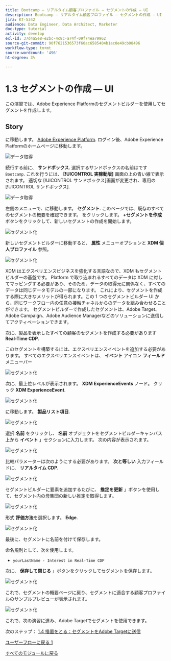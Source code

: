 ```yaml
---
title: Bootcamp — リアルタイム顧客プロファイル — セグメントの作成 — UI
description: Bootcamp — リアルタイム顧客プロファイル — セグメントの作成 — UI
jira: KT-5342
audience: Data Engineer, Data Architect, Marketer
doc-type: tutorial
activity: develop
exl-id: 37d4a5e8-e2bc-4c8c-a74f-09f74ea79962
source-git-commit: 90f7621536573f60ac6585404b1ac0e49cb08496
workflow-type: tm+mt
source-wordcount: '496'
ht-degree: 3%

---
```


# 1.3 セグメントの作成 — UI

この演習では、Adobe Experience Platformのセグメントビルダーを使用してセグメントを作成します。

## Story

に移動します。 [Adobe Experience Platform](https://experience.adobe.com/platform). ログイン後、Adobe Experience Platformのホームページに移動します。

![データ取得](./images/home.png)

続行する前に、 **サンドボックス**. 選択するサンドボックスの名前はです ``Bootcamp``. これを行うには、 **[!UICONTROL 実稼動版]** 画面の上の青い線で表示されます。 適切な [!UICONTROL サンドボックス]画面が変更され、専用の [!UICONTROL サンドボックス].

![データ取得](./images/sb1.png)

左側のメニューで、に移動します。 **セグメント**. このページでは、既存のすべてのセグメントの概要を確認できます。 をクリックします。 **+セグメントを作成** ボタンをクリックして、新しいセグメントの作成を開始します。

![セグメント化](./images/menuseg.png)

新しいセグメントビルダーに移動すると、 **属性** メニューオプションと **XDM 個人プロファイル** 参照。

![セグメント化](./images/segmentationui.png)

XDM はエクスペリエンスビジネスを強化する言語なので、XDM もセグメントビルダーの基盤です。 Platform で取り込まれるすべてのデータは XDM に対してマッピングする必要があり、そのため、データの取得元に関係なく、すべてのデータは同じデータモデルの一部になります。 これにより、セグメントを作成する際に大きなメリットが得られます。この 1 つのセグメントビルダー UI から、同じワークフロー内の任意の接触チャネルからのデータを組み合わせることができます。 セグメントビルダーで作成したセグメントは、Adobe Target、Adobe Campaign、Adobe Audience Managerなどのソリューションに送信してアクティベーションできます。

次に、製品を表示したすべての顧客のセグメントを作成する必要があります **Real-Time CDP**.

このセグメントを構築するには、エクスペリエンスイベントを追加する必要があります。 すべてのエクスペリエンスイベントは、 **イベント** アイコン **フィールド** メニューバー

![セグメント化](./images/findee.png)

次に、最上位レベルが表示されます。 **XDM ExperienceEvents** ノード。 クリック **XDM ExperienceEvent**.

![セグメント化](./images/see.png)

に移動します。 **製品リスト項目**.

![セグメント化](./images/plitems.png)

選択 **名前** をクリックし、 **名前** オブジェクトをセグメントビルダーキャンバス上から **イベント** 」セクションに入力します。 次の内容が表示されます。

![セグメント化](./images/eewebpdtlname.png)

比較パラメーターは次のようにする必要があります。 **次と等しい** 入力フィールドに、 **リアルタイム CDP**.

![セグメント化](./images/pv.png)

セグメントビルダーに要素を追加するたびに、 **推定を更新** 」ボタンを使用して、セグメント内の母集団の新しい推定を取得します。

![セグメント化](./images/refreshest.png)

形式 **評価方法**&#x200B;を選択します。 **Edge**.

![セグメント化](./images/evedge.png)

最後に、セグメントに名前を付けて保存します。

命名規則として、次を使用します。

- `yourLastName - Interest in Real-Time CDP`

次に、 **保存して閉じる** 」ボタンをクリックしてセグメントを保存します。

![セグメント化](./images/segmentname.png)

これで、セグメントの概要ページに戻り、セグメントに適合する顧客プロファイルのサンプルプレビューが表示されます。

![セグメント化](./images/savedsegment.png)

これで、次の演習に進み、Adobe Targetでセグメントを使用できます。

次のステップ： [1.4 措置をとる：セグメントをAdobe Targetに送信](./ex4.md)

[ユーザーフローに戻る 1](./uc1.md)

[すべてのモジュールに戻る](../../overview.md)
